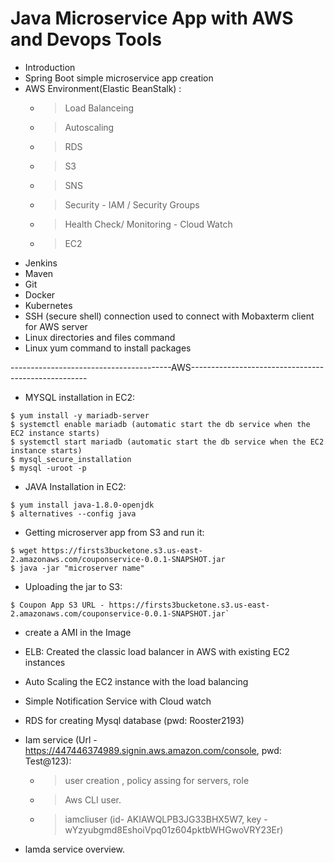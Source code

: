 # Java Microservice App with AWS and Devops Tools

- Introduction
- Spring Boot simple microservice app creation
- AWS Environment(Elastic BeanStalk) :
  - > Load Balanceing
  - > Autoscaling
  - > RDS
  - > S3
  - > SNS
  - > Security - IAM / Security Groups
  - > Health Check/ Monitoring - Cloud Watch
  - > EC2
- Jenkins
- Maven  
- Git
- Docker
- Kubernetes
- SSH (secure shell) connection used to connect with Mobaxterm client for AWS server
- Linux directories and files command 
- Linux yum command to install packages

----------------------------------------AWS----------------------------------------------------
- MYSQL installation in EC2:

```
$ yum install -y mariadb-server
$ systemctl enable mariadb (automatic start the db service when the EC2 instance starts)
$ systemctl start mariadb (automatic start the db service when the EC2 instance starts)
$ mysql_secure_installation
$ mysql -uroot -p
```

- JAVA Installation in EC2:
        
```
$ yum install java-1.8.0-openjdk
$ alternatives --config java 
```

- Getting microserver app from S3 and run it:
        
```
$ wget https://firsts3bucketone.s3.us-east-2.amazonaws.com/couponservice-0.0.1-SNAPSHOT.jar
$ java -jar "microserver name"
```

- Uploading the jar to S3:

```
$ Coupon App S3 URL - https://firsts3bucketone.s3.us-east-2.amazonaws.com/couponservice-0.0.1-SNAPSHOT.jar`
```
- create a AMI in the Image

- ELB: Created the classic load balancer in AWS with existing EC2 instances

- Auto Scaling the EC2 instance with the load balancing

- Simple Notification Service with Cloud watch 

- RDS for creating Mysql database (pwd: Rooster2193)

- Iam service (Url - https://447446374989.signin.aws.amazon.com/console, pwd: Test@123):
  - > user creation , policy assing for servers, role
  - > Aws CLI user.
  - > iamcliuser (id- AKIAWQLPB3JG33BHX5W7, key - wYzyubgmd8EshoiVpq01z604pktbWHGwoVRY23Er)

- lamda service overview.

